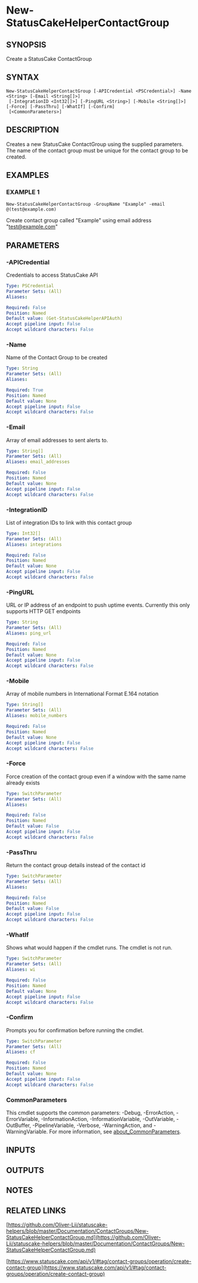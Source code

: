 # New-StatusCakeHelperContactGroup

## SYNOPSIS
Create a StatusCake ContactGroup

## SYNTAX

```
New-StatusCakeHelperContactGroup [-APICredential <PSCredential>] -Name <String> [-Email <String[]>]
 [-IntegrationID <Int32[]>] [-PingURL <String>] [-Mobile <String[]>] [-Force] [-PassThru] [-WhatIf] [-Confirm]
 [<CommonParameters>]
```

## DESCRIPTION
Creates a new StatusCake ContactGroup using the supplied parameters.
The name of the contact group must be unique for the contact group to be created.

## EXAMPLES

### EXAMPLE 1
```
New-StatusCakeHelperContactGroup -GroupName "Example" -email @(test@example.com)
```

Create contact group called "Example" using email address "test@example.com"

## PARAMETERS

### -APICredential
Credentials to access StatusCake API

```yaml
Type: PSCredential
Parameter Sets: (All)
Aliases:

Required: False
Position: Named
Default value: (Get-StatusCakeHelperAPIAuth)
Accept pipeline input: False
Accept wildcard characters: False
```

### -Name
Name of the Contact Group to be created

```yaml
Type: String
Parameter Sets: (All)
Aliases:

Required: True
Position: Named
Default value: None
Accept pipeline input: False
Accept wildcard characters: False
```

### -Email
Array of email addresses to sent alerts to.

```yaml
Type: String[]
Parameter Sets: (All)
Aliases: email_addresses

Required: False
Position: Named
Default value: None
Accept pipeline input: False
Accept wildcard characters: False
```

### -IntegrationID
List of integration IDs to link with this contact group

```yaml
Type: Int32[]
Parameter Sets: (All)
Aliases: integrations

Required: False
Position: Named
Default value: None
Accept pipeline input: False
Accept wildcard characters: False
```

### -PingURL
URL or IP address of an endpoint to push uptime events.
Currently this only supports HTTP GET endpoints

```yaml
Type: String
Parameter Sets: (All)
Aliases: ping_url

Required: False
Position: Named
Default value: None
Accept pipeline input: False
Accept wildcard characters: False
```

### -Mobile
Array of mobile numbers in International Format E.164 notation

```yaml
Type: String[]
Parameter Sets: (All)
Aliases: mobile_numbers

Required: False
Position: Named
Default value: None
Accept pipeline input: False
Accept wildcard characters: False
```

### -Force
Force creation of the contact group even if a window with the same name already exists

```yaml
Type: SwitchParameter
Parameter Sets: (All)
Aliases:

Required: False
Position: Named
Default value: False
Accept pipeline input: False
Accept wildcard characters: False
```

### -PassThru
Return the contact group details instead of the contact id

```yaml
Type: SwitchParameter
Parameter Sets: (All)
Aliases:

Required: False
Position: Named
Default value: False
Accept pipeline input: False
Accept wildcard characters: False
```

### -WhatIf
Shows what would happen if the cmdlet runs.
The cmdlet is not run.

```yaml
Type: SwitchParameter
Parameter Sets: (All)
Aliases: wi

Required: False
Position: Named
Default value: None
Accept pipeline input: False
Accept wildcard characters: False
```

### -Confirm
Prompts you for confirmation before running the cmdlet.

```yaml
Type: SwitchParameter
Parameter Sets: (All)
Aliases: cf

Required: False
Position: Named
Default value: None
Accept pipeline input: False
Accept wildcard characters: False
```

### CommonParameters
This cmdlet supports the common parameters: -Debug, -ErrorAction, -ErrorVariable, -InformationAction, -InformationVariable, -OutVariable, -OutBuffer, -PipelineVariable, -Verbose, -WarningAction, and -WarningVariable. For more information, see [about_CommonParameters](http://go.microsoft.com/fwlink/?LinkID=113216).

## INPUTS

## OUTPUTS

## NOTES

## RELATED LINKS

[https://github.com/Oliver-Lii/statuscake-helpers/blob/master/Documentation/ContactGroups/New-StatusCakeHelperContactGroup.md](https://github.com/Oliver-Lii/statuscake-helpers/blob/master/Documentation/ContactGroups/New-StatusCakeHelperContactGroup.md)

[https://www.statuscake.com/api/v1/#tag/contact-groups/operation/create-contact-group](https://www.statuscake.com/api/v1/#tag/contact-groups/operation/create-contact-group)

